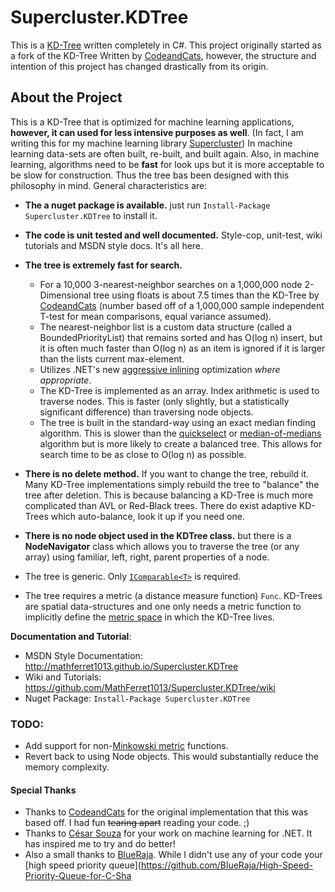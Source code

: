 # Supercluster.KDTree
This is a [KD-Tree](https://en.wikipedia.org/wiki/K-d_tree) written completely in C#.  This project originally 
started as a fork of the KD-Tree Written by [CodeandCats](https://github.com/codeandcats), however, the 
structure and intention of this project has changed drastically from its origin. 

## About the Project

This is a KD-Tree that is optimized for machine learning applications, **however, it can used for less intensive purposes as well**. (In fact, I am writing this for my machine learning library [Supercluster](https://github.com/MathFerret1013/Supercluster)) In machine learning data-sets
 are often built, re-built, and built again. Also, in machine learning, algorithms need to be **fast** 
for look ups but it is more acceptable to be slow for construction.
Thus the tree bas been designed with this philosophy in mind. General characteristics are:
* **The a nuget package is available.** just run `Install-Package Supercluster.KDTree` to install it.
* **The code is unit tested and well documented.** Style-cop, unit-test, wiki tutorials and MSDN style docs. It's all here.
* **The tree is extremely fast for search.** 
    * For a 10,000 3-nearest-neighbor searches on a 1,000,000 node 2-Dimensional tree using floats is about 7.5 times than the KD-Tree 
by [CodeandCats](https://github.com/codeandcats) (number based off of a 1,000,000 sample
independent T-test for mean comparisons, equal variance assumed). 
    * The nearest-neighbor list is a custom data structure (called a BoundedPriorityList) that remains sorted and has O(log n) insert, but it is often much faster than O(log n) as an item is ignored if it is larger than the lists current max-element.
    * Utilizes .NET's new [aggressive inlining](https://msdn.microsoft.com/en-us/library/system.runtime.compilerservices.methodimploptions.aspx) optimization *where appropriate*.
    * The KD-Tree is implemented as an array. Index arithmetic is used to traverse nodes. This is faster (only slightly, but a statistically significant difference)
than traversing node objects.
    * The tree is built in the standard-way using an exact median finding algorithm. 
This is slower than the [quickselect](https://en.wikipedia.org/wiki/Quickselect) or [median-of-medians](https://en.wikipedia.org/wiki/Median_of_medians) algorithm but is more 
likely to create a balanced tree. This allows for search time to be as close to O(log n) as possible.

* **There is no delete method.** If you want to change the tree, rebuild it. Many KD-Tree implementations simply
rebuild the tree to "balance" the tree after deletion. This is because balancing a KD-Tree is much more 
complicated than AVL or Red-Black trees. There do exist adaptive KD-Trees which auto-balance, look it up if you need one.
* **There is no node object used in the KDTree class.** but there is a **NodeNavigator** class which allows you to traverse the tree (or any array) using familiar, left, right, parent properties of a node. 
* The tree is generic. Only [`IComparable<T>`](https://msdn.microsoft.com/en-us/library/4d7sx9hd.aspx) is required.
* The tree requires a metric (a distance measure function) `Func`. KD-Trees are spatial data-structures and one only needs a metric function to implicitly define the [metric space](https://en.wikipedia.org/wiki/Metric_space) in which the KD-Tree lives.

**Documentation and Tutorial**:
*  MSDN Style Documentation: http://mathferret1013.github.io/Supercluster.KDTree
*  Wiki and Tutorials: https://github.com/MathFerret1013/Supercluster.KDTree/wiki
*  Nuget Package: `Install-Package Supercluster.KDTree`

### TODO:
* Add support for non-[Minkowski metric](https://en.wikipedia.org/wiki/Minkowski_distance) functions.
* Revert back to using Node objects. This would substantially reduce the memory complexity. 

#### Special Thanks

* Thanks to [CodeandCats](https://github.com/codeandcats) for the original implementation that this was based off. I had fun ~~tearing apart~~ reading your code. ;)
* Thanks to [César Souza](https://github.com/cesarsouza) for your work on machine learning for .NET. It has inspired me to try and do better!
* Also a small thanks to [BlueRaja](https://github.com/BlueRaja). While I didn't use any of your code your [high speed priority queue](https://github.com/BlueRaja/High-Speed-Priority-Queue-for-C-Sha